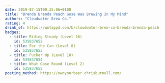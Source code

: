 ```yaml
---
date: 2019-07-15T09:35:06+0100
title: "Brenda Brenda Peach Gose Was Brewing In My Mind"
authors: "Cloudwater Brew Co."
rating: 4
drink_of: https://untappd.com/b/cloudwater-brew-co-brenda-brenda-peach-gose-was-brewing-in-my-mind/3298154
badges:
  - title: Riding Steady (Level 16)
    id: 535837652
  - title: For the Can (Level 8)
    id: 535837653
  - title: Pucker Up (Level 10)
    id: 535837654
  - title: What Gose Round (Level 2)
    id: 535837655
posting_method: https://ownyourbeer.chrisburnell.com/
---
```

